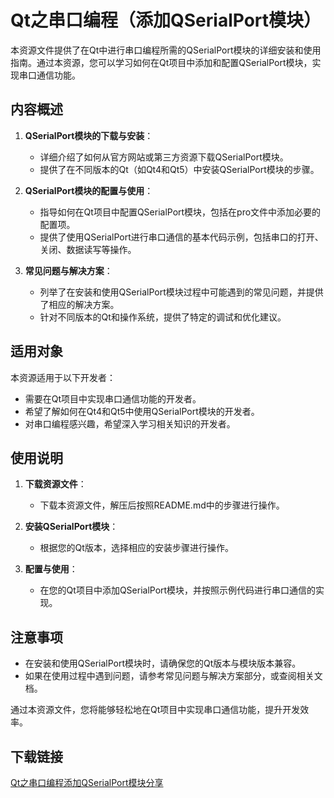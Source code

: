 # Qt之串口编程（添加QSerialPort模块）

本资源文件提供了在Qt中进行串口编程所需的QSerialPort模块的详细安装和使用指南。通过本资源，您可以学习如何在Qt项目中添加和配置QSerialPort模块，实现串口通信功能。

## 内容概述

1. **QSerialPort模块的下载与安装**：
   - 详细介绍了如何从官方网站或第三方资源下载QSerialPort模块。
   - 提供了在不同版本的Qt（如Qt4和Qt5）中安装QSerialPort模块的步骤。

2. **QSerialPort模块的配置与使用**：
   - 指导如何在Qt项目中配置QSerialPort模块，包括在pro文件中添加必要的配置项。
   - 提供了使用QSerialPort进行串口通信的基本代码示例，包括串口的打开、关闭、数据读写等操作。

3. **常见问题与解决方案**：
   - 列举了在安装和使用QSerialPort模块过程中可能遇到的常见问题，并提供了相应的解决方案。
   - 针对不同版本的Qt和操作系统，提供了特定的调试和优化建议。

## 适用对象

本资源适用于以下开发者：
- 需要在Qt项目中实现串口通信功能的开发者。
- 希望了解如何在Qt4和Qt5中使用QSerialPort模块的开发者。
- 对串口编程感兴趣，希望深入学习相关知识的开发者。

## 使用说明

1. **下载资源文件**：
   - 下载本资源文件，解压后按照README.md中的步骤进行操作。

2. **安装QSerialPort模块**：
   - 根据您的Qt版本，选择相应的安装步骤进行操作。

3. **配置与使用**：
   - 在您的Qt项目中添加QSerialPort模块，并按照示例代码进行串口通信的实现。

## 注意事项

- 在安装和使用QSerialPort模块时，请确保您的Qt版本与模块版本兼容。
- 如果在使用过程中遇到问题，请参考常见问题与解决方案部分，或查阅相关文档。

通过本资源文件，您将能够轻松地在Qt项目中实现串口通信功能，提升开发效率。

## 下载链接

[Qt之串口编程添加QSerialPort模块分享](https://pan.quark.cn/s/44d772de7030)
